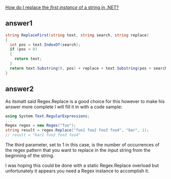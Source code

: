 [How do I replace the *first instance* of a string in .NET?](http://stackoverflow.com/questions/141045/how-do-i-replace-the-first-instance-of-a-string-in-net)

## answer1

```cs
string ReplaceFirst(string text, string search, string replace)
{
  int pos = text.IndexOf(search);
  if (pos < 0)
  {
    return text;
  }
  return text.Substring(0, pos) + replace + text.Substring(pos + search.Length);
}

```


## answer2



As itsmatt said Regex.Replace is a good choice for this however to make his answer more complete I will fill it in with a code sample:

```cs
using System.Text.RegularExpressions;
...
Regex regex = new Regex("foo");
string result = regex.Replace("foo1 foo2 foo3 foo4", "bar", 1);             
// result = "bar1 foo2 foo3 foo4"
```

The third parameter, set to 1 in this case, is the number of occurrences of the regex pattern that you want to replace in the input string from the beginning of the string.

I was hoping this could be done with a static Regex.Replace overload but unfortunately it appears you need a Regex instance to accomplish it.
